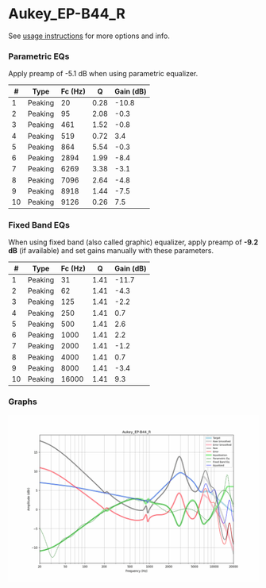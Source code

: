 # Aukey_EP-B44_R
See [usage instructions](https://github.com/jaakkopasanen/AutoEq#usage) for more options and info.

### Parametric EQs
Apply preamp of -5.1 dB when using parametric equalizer.

|   # | Type    |   Fc (Hz) |    Q |   Gain (dB) |
|-----|---------|-----------|------|-------------|
|   1 | Peaking |        20 | 0.28 |       -10.8 |
|   2 | Peaking |        95 | 2.08 |        -0.3 |
|   3 | Peaking |       461 | 1.52 |        -0.8 |
|   4 | Peaking |       519 | 0.72 |         3.4 |
|   5 | Peaking |       864 | 5.54 |        -0.3 |
|   6 | Peaking |      2894 | 1.99 |        -8.4 |
|   7 | Peaking |      6269 | 3.38 |        -3.1 |
|   8 | Peaking |      7096 | 2.64 |        -4.8 |
|   9 | Peaking |      8918 | 1.44 |        -7.5 |
|  10 | Peaking |      9126 | 0.26 |         7.5 |

### Fixed Band EQs
When using fixed band (also called graphic) equalizer, apply preamp of **-9.2 dB** (if available) and set gains manually with these parameters.

|   # | Type    |   Fc (Hz) |    Q |   Gain (dB) |
|-----|---------|-----------|------|-------------|
|   1 | Peaking |        31 | 1.41 |       -11.7 |
|   2 | Peaking |        62 | 1.41 |        -4.3 |
|   3 | Peaking |       125 | 1.41 |        -2.2 |
|   4 | Peaking |       250 | 1.41 |         0.7 |
|   5 | Peaking |       500 | 1.41 |         2.6 |
|   6 | Peaking |      1000 | 1.41 |         2.2 |
|   7 | Peaking |      2000 | 1.41 |        -1.2 |
|   8 | Peaking |      4000 | 1.41 |         0.7 |
|   9 | Peaking |      8000 | 1.41 |        -3.4 |
|  10 | Peaking |     16000 | 1.41 |         9.3 |

### Graphs
![](./Aukey_EP-B44_R.png)
